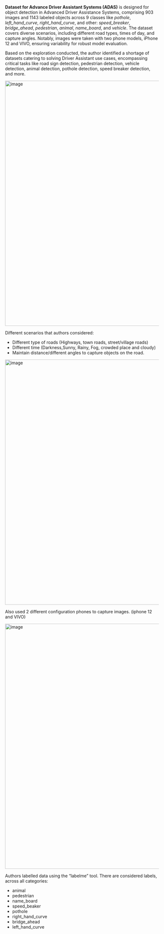 **Dataset for Advance Driver Assistant Systems (ADAS)** is designed for object detection in Advanced Driver Assistance Systems, comprising 903 images and 1143 labeled objects across 9 classes like *pothole*, *left_hand_curve*, *right_hand_curve*, and other: *speed_breaker*, *bridge_ahead*, *pedestrian*, *animal*, *name_board*, and *vehicle*. The dataset covers diverse scenarios, including different road types, times of day, and capture angles. Notably, images were taken with two phone models, iPhone 12 and VIVO, ensuring variability for robust model evaluation.

Based on the exploration conducted, the author identified a shortage of datasets catering to solving Driver Assistant use cases, encompassing critical tasks like road sign detection, pedestrian detection, vehicle detection, animal detection, pothole detection, speed breaker detection, and more.

<img src="https://github.com/dataset-ninja/adas/assets/123257559/78188269-1b48-4051-a880-9fca20b921e9" alt="image" width="800">

Different scenarios that authors considered:
- Different type of roads (Highways, town roads, street/village roads)
- Different time (Darkness,Sunny, Rainy, Fog, crowded place and cloudy)
- Maintain distance/different angles to capture objects on the road.

<img src="https://github.com/dataset-ninja/adas/assets/123257559/50a86130-70ce-4fa8-ae4b-a4f05b175344" alt="image" width="800">

Also used 2 different configuration phones to capture images. (iphone 12 and VIVO)

<img src="https://github.com/dataset-ninja/adas/assets/123257559/ffbb7fee-8a32-460e-b90d-6579edf72b9a" alt="image" width="800">

Authors labelled data using the “labelme” tool. There are considered labels, across all categories:

- animal
- pedestrian
- name_board
- speed_beaker
- pothole
- right_hand_curve
- bridge_ahead
- left_hand_curve
